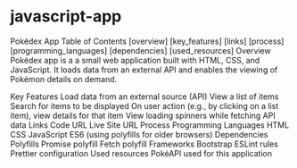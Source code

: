 # javascript-app

Pokédex App
Table of Contents
[overview]
[key_features]
[links]
[process]
[programming_languages]
[dependencies]
[used_resources]
Overview
Pokédex app is a a small web application built with HTML, CSS, and JavaScript. It loads data from an external API and enables the viewing of Pokémon details on demand.

Key Features
Load data from an external source (API)
View a list of items
Search for items to be displayed
On user action (e.g., by clicking on a list item), view details for that item
View loading spinners while fetching API data
Links
Code URL
Live Site URL
Process
Programming Languages
HTML
CSS
JavaScript ES6 (using polyfills for older browsers)
Dependencies
Polyfills
Promise polyfill
Fetch polyfill
Frameworks
Bootstrap
ESLint rules
Prettier configuration
Used resources
PokéAPI used for this application
